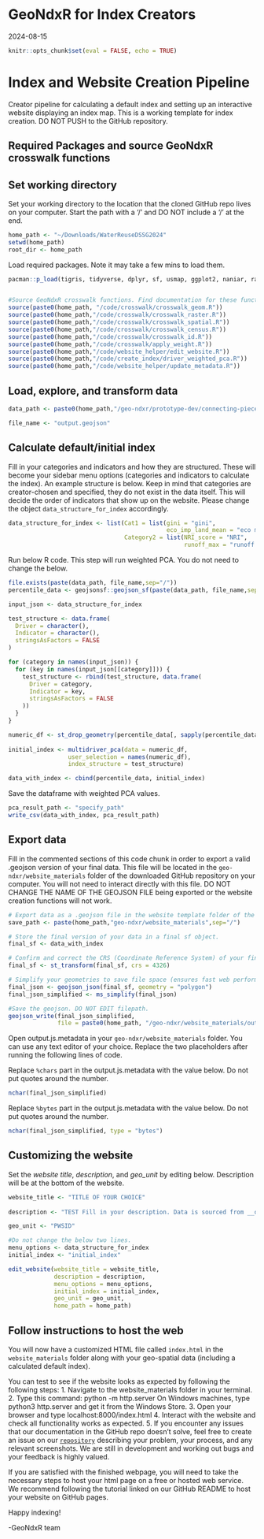 GeoNdxR for Index Creators
================
2024-08-15

``` r
knitr::opts_chunk$set(eval = FALSE, echo = TRUE)
```

# Index and Website Creation Pipeline

Creator pipeline for calculating a default index and setting up an
interactive website displaying an index map. This is a working template
for index creation. DO NOT PUSH to the GitHub repository.

## Required Packages and source GeoNdxR crosswalk functions

## Set working directory

Set your working directory to the location that the cloned GitHub repo
lives on your computer. Start the path with a ‘/’ and DO NOT include a
‘/’ at the end.

``` r
home_path <- "~/Downloads/WaterReuseDSSG2024"
setwd(home_path)
root_dir <- home_path
```

Load required packages. Note it may take a few mins to load them.

``` r
pacman::p_load(tigris, tidyverse, dplyr, sf, usmap, ggplot2, naniar, raster, terra, stars, nngeo, exactextractr, naniar, geojsonsf, rmapshaper, geojsonio, jsonlite)


#Source GeoNdxR crosswalk functions. Find documentation for these functions linked in the GitHub README. 
source(paste0(home_path, "/code/crosswalk/crosswalk_geom.R"))
source(paste0(home_path,"/code/crosswalk/crosswalk_raster.R"))
source(paste0(home_path,"/code/crosswalk/crosswalk_spatial.R"))
source(paste0(home_path,"/code/crosswalk/crosswalk_census.R"))
source(paste0(home_path,"/code/crosswalk/crosswalk_id.R"))
source(paste0(home_path,"/code/crosswalk/apply_weight.R"))
source(paste0(home_path,"/code/website_helper/edit_website.R"))
source(paste0(home_path,"/code/create_index/driver_weighted_pca.R"))
source(paste0(home_path,"/code/website_helper/update_metadata.R"))
```

## Load, explore, and transform data

``` r
data_path <- paste0(home_path,"/geo-ndxr/prototype-dev/connecting-pieces/")

file_name <- "output.geojson"
```

## Calculate default/initial index

Fill in your categories and indicators and how they are structured.
These will become your sidebar menu options (categories and indicators
to calculate the index). An example structure is below. Keep in mind
that categories are creator-chosen and specified, they do not exist in
the data itself. This will decide the order of indicators that show up
on the website. Please change the object `data_structure_for_index`
accordingly.

``` r
data_structure_for_index <- list(Cat1 = list(gini = "gini",
                                             eco_imp_land_mean = "eco mean"),
                                 Category2 = list(NRI_score = "NRI",
                                                  runoff_max = "runoff max"))
```

Run below R code. This step will run weighted PCA. You do not need to
change the below.

``` r
file.exists(paste(data_path, file_name,sep="/"))
percentile_data <- geojsonsf::geojson_sf(paste(data_path, file_name,sep="/"))

input_json <- data_structure_for_index

test_structure <- data.frame(
  Driver = character(),
  Indicator = character(),
  stringsAsFactors = FALSE
)

for (category in names(input_json)) {
  for (key in names(input_json[[category]])) {
    test_structure <- rbind(test_structure, data.frame(
      Driver = category,
      Indicator = key,
      stringsAsFactors = FALSE
    ))
  }
}

numeric_df <- st_drop_geometry(percentile_data[, sapply(percentile_data, is.numeric)])
  
initial_index <- multidriver_pca(data = numeric_df,
                 user_selection = names(numeric_df),
                 index_structure = test_structure)

data_with_index <- cbind(percentile_data, initial_index)
```

Save the dataframe with weighted PCA values.

``` r
pca_result_path <- "specify_path"
write_csv(data_with_index, pca_result_path)
```

## Export data

Fill in the commented sections of this code chunk in order to export a
valid .geojson version of your final data. This file will be located in
the `geo-ndxr/website_materials` folder of the downloaded GitHub
repository on your computer. You will not need to interact directly with
this file. DO NOT CHANGE THE NAME OF THE GEOJSON FILE being exported or
the website creation functions will not work.

``` r
# Export data as a .geojson file in the website template folder of the repo. DO NOT EDIT. 
save_path <- paste(home_path,"geo-ndxr/website_materials",sep="/")

# Store the final version of your data in a final sf object. 
final_sf <- data_with_index

# Confirm and correct the CRS (Coordinate Reference System) of your final dataframe.
final_sf <- st_transform(final_sf, crs = 4326)

# Simplify your geometries to save file space (ensures fast web performance for mapping the index). 
final_json <- geojson_json(final_sf, geometry = "polygon")
final_json_simplified <- ms_simplify(final_json)

#Save the geojson. DO NOT EDIT filepath. 
geojson_write(final_json_simplified, 
              file = paste0(home_path, "/geo-ndxr/website_materials/output.data"))
```

Open output.js.metadata in your `geo-ndxr/website_materials` folder. You
can use any text editor of your choice. Replace the two placeholders
after running the following lines of code.

Replace `%chars` part in the output.js.metadata with the value below. Do
not put quotes around the number.

``` r
nchar(final_json_simplified)
```

Replace `%bytes` part in the output.js.metadata with the value below. Do
not put quotes around the number.

``` r
nchar(final_json_simplified, type = "bytes")
```

## Customizing the website

Set the *website title*, *description*, and *geo_unit* by editing below.
Description will be at the bottom of the website.

``` r
website_title <- "TITLE OF YOUR CHOICE"
  
description <- "TEST Fill in your description. Data is sourced from __organization/website__. Data was published __date__. This data describes ____ conditions across the United States." 

geo_unit <- "PWSID" 

#Do not change the below two lines. 
menu_options <- data_structure_for_index
initial_index <- "initial_index"

edit_website(website_title = website_title, 
             description = description, 
             menu_options = menu_options, 
             initial_index = initial_index, 
             geo_unit = geo_unit, 
             home_path = home_path)
```

## Follow instructions to host the web

You will now have a customized HTML file called `index.html` in the
`website_materials` folder along with your geo-spatial data (including a
calculated default index).

You can test to see if the website looks as expected by following the
following steps: 1. Navigate to the website_materials folder in your
terminal. 2. Type this command: python -m http.server On Windows
machines, type python3 http.server and get it from the Windows Store. 3.
Open your browser and type localhost:8000/index.html 4. Interact with
the website and check all functionality works as expected. 5. If you
encounter any issues that our documentation in the GitHub repo doesn’t
solve, feel free to create an issue on our
[`repository`](https://github.com/uwescience/WaterReuseDSSG2024/issues)
describing your problem, your process, and any relevant screenshots. We
are still in development and working out bugs and your feedback is
highly valued.

If you are satisfied with the finished webpage, you will need to take
the necessary steps to host your html page on a free or hosted web
service. We recommend following the tutorial linked on our GitHub README
to host your website on GitHub pages.

Happy indexing!

-GeoNdxR team

